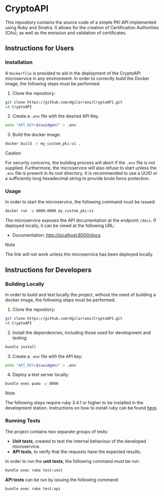 # CryptoAPI

This repository contains the source code of a simple PKI API implemented using Ruby
and Sinatra. It allows for the creation of Certification Authorities (CAs), as well
as the emission and validation of certificates.

## Instructions for Users

### Installation

A `Dockerfile` is provided to aid in the deployment of the CryptoAPI microservice in
any environment. In order to correctly build the Docker image, the following steps
must be performed:

1. Clone the repository:

```bash
git clone https://github.com/dgilarranz/CryptoAPI.git
cd CryptoAPI
```

2. Create a `.env` file with the desired API Key.

```bash
echo "API_KEY=$(uuidgen)" > .env
```

3. Build the docker image:

```bash
docker build -t my_custom_pki:v1 .
```

> [!CAUTION]
> For security concerns, the building process will abort if the `.env` file is not supplied.
> Furthermore, the microservice will also refuse to start unless the `.env` file is present in
> its root directory. It is recommended to use a UUID or a sufficiently long hexadecimal string
> to provide brute force protection.


### Usage

In order to start the microservice, the following command must be issued:

```bash
docker run -p 8000:8000 my_custom_pki:v1
```

The microservice exposes the API documentation at the endpoint `/docs`. If deployed locally, it
can be viewd at the following URL:

- Documentation: [http://localhost:8000/docs](http://localhost:8000/docs)

> [!NOTE]
> The link will not work unless the microservice has been deployed locally.

## Instructions for Developers

### Building Locally

In order to build and test locally the project, without the need of building a docker image,
the following steps must be performed.

1. Clone the repository:

```bash
git clone https://github.com/dgilarranz/CryptoAPI.git
cd CryptoAPI
```

2. Install the dependencies, including those used for development and testing:

```bash
bundle install
```

3. Create a `.env` file with the API key:

```bash
echo "API_KEY=$(uuidgen)" > .env
```

4. Deploy a test server locally:

```bash
bundle exec puma -p 8000
```

> [!NOTE]
> The following steps require ruby 3.4.1 or higher to be installed in the development station.
> Instructions on how to install ruby can be found [here](https://www.ruby-lang.org/en/documentation/installation/).

### Running Tests

The project contains two separate groups of tests:

- **Unit tests**, created to test the internal behaviour of the developed microservice.
- **API tests**, to verify that the requests have the expected results.

In order to run the **unit tests**, the following command must be run:

```bash
bundle exec rake test:unit
```

**API tests** can be run by issuing the following command:

```bash
bundle exec rake test:api
```
